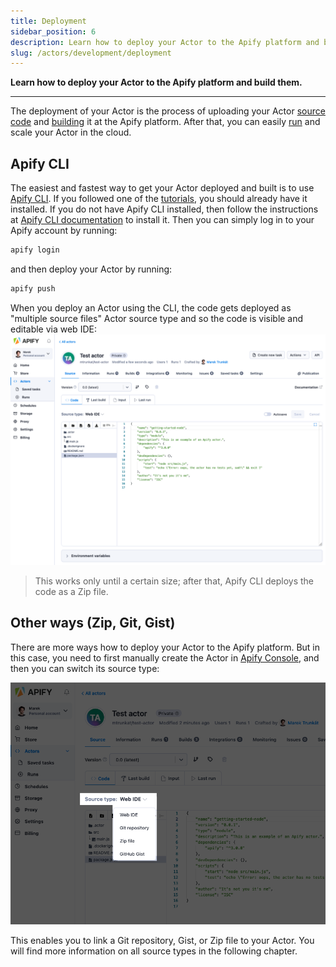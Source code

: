 ```yaml
---
title: Deployment
sidebar_position: 6
description: Learn how to deploy your Actor to the Apify platform and build them.
slug: /actors/development/deployment
---
```


**Learn how to deploy your Actor to the Apify platform and build them.**

---

The deployment of your Actor is the process of uploading your Actor [source code](../actor_definition/index.md) and [building](../builds_and_runs/builds.md) it at the Apify platform. After that, you can easily [run](../builds_and_runs/runs.md) and scale your Actor in the cloud.

## Apify CLI

The easiest and fastest way to get your Actor deployed and built is to use [Apify CLI](/cli). If you followed one of the [tutorials](/academy), you should already have it installed. If you do not have Apify CLI installed, then follow the instructions at [Apify CLI documentation](/cli/docs/installation) to install it. Then you can simply log in to your Apify account by running:

```bash
apify login
```

and then deploy your Actor by running:

```bash
apify push
```

When you deploy an Actor using the CLI, the code gets deployed as "multiple source files" Actor source type and so the code is visible and editable via web IDE:
![Web IDE](./images/actor-source.png)

> This works only until a certain size; after that, Apify CLI deploys the code as a Zip file.

## Other ways (Zip, Git, Gist)

There are more ways how to deploy your Actor to the Apify platform. But in this case, you need to first manually create the Actor in [Apify Console](https://my.apify.com/actors), and then you can switch its source type:

![Actor source types](./images/actor-source-types.png)

This enables you to link a Git repository, Gist, or Zip file to your Actor. You will find more information on all source types in the following chapter.
